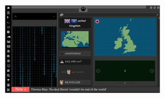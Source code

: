 
![Image](brexit.png)

<!-- 
bkz gılıştarın myk üyelerini halk seçsin önerisini meclise sunması
https://www.chp.org.tr/parti-yonetimi/myk-uyeleri bkz gılışatrın myk üyelerini mal mal oturması
bkz gılıştaroğlanın oğlunun sünnetsiz olduğu iddaları
bkz gılıştarın koltuğa yabışması
https://www.chp.org.tr/parti-yonetimi/myk-uyeleri
https://www.facebook.com/CHP-GENEL-MERKEZ-109953955716872/
bkz deniz gemişin parkası vs peygameber edendinin sakalı şerifi
bkz alper potuk ali koç aşkı iddaları
bkz celal gışıştaroğlanın yerim uzun adamın yeridir paylaşımı
bkz devlet bahçeli gışıştaroğlana sakso çekti yalanı iddaları
bkz tayyip damadın peniz yüzğünü azıyla takıyor yalanı iddaları
https://www.uludagsozluk.com/k/sokaklar%C4%B1m%C4%B1z-gen%C3%A7lerimizle-%C3%A7ok-daha-g%C3%BCzel/
https://www.chp.org.tr/ bkz gışıştarın iyice yerleşmesi
bkz e devlet soy ağacı sorgularken ceddin deden dinlemek
bkz hoşlaşılan cumburlop başkanının profilini fareyle okşamak
https://www.tccb.gov.tr/ bkz bi bakışı var sanırsın şampiyonlar ligi bilader
bkz gılıştarın goltuğa yapışması
bkz millet himzet beklerken gışıştarın osura osura uyuması
https://www.uludagsozluk.com/k/%C3%A7%C4%B1ld%C4%B1rsan%C4%B1z-da-kudursan%C4%B1z-da-akp-pkk-y%C4%B1-bitirecek/
->

![Image](wiccanyear.png)

[![Image](hearthemoment.png)](http://www.taschen-transfer.com/media/downloads/teaser_ce_buendchen.pdf)

[![Image](myth-of-the-jewish-genome.png)](https://www.npmjs.com/package/browserless)

![Image](mediasource.png)

![Image](ISS.png)

[![Image](完璧.png)](https://www.ibm.com/developerworks/jp/aix/library/au-errnovariable/index.html)

![Image](voyager.png)

![Image](stone-sky.png)


